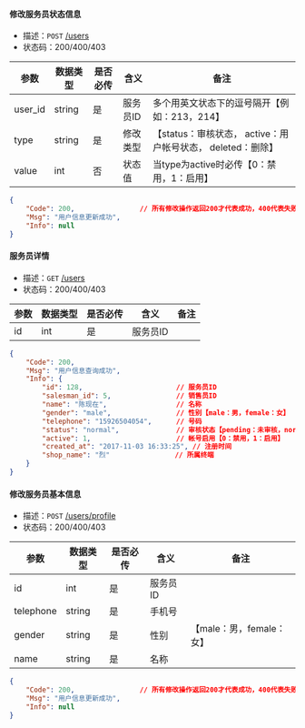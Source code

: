 #### 修改服务员状态信息

- 描述：`POST`   [/users](http://app-dev.mikwine.com/net/users/user_id=213&type=status)
- 状态码：200/400/403

| 参数   | 数据类型   | 是否必传 | 含义   | 备注                        |
| ---- | ------ | ---- | ---- | ------------------------- |
| user_id | string | 是    | 服务员ID   | 多个用英文状态下的逗号隔开【例如：213，214】 |
| type | string | 是    | 修改类型   | 【status：审核状态， active：用户帐号状态， deleted：删除】 |
| value | int | 否    | 状态值   | 当type为active时必传【0：禁用，1：启用】 |

```json
{
    "Code": 200,                // 所有修改操作返回200才代表成功，400代表失败
    "Msg": "用户信息更新成功",
    "Info": null
}
```

#### 服务员详情

- 描述：`GET`   [/users](http://app-dev.mikwine.com/net/users?id=213)
- 状态码：200/400/403

| 参数   | 数据类型   | 是否必传 | 含义   | 备注                        |
| ---- | ------ | ---- | ---- | ------------------------- |
| id | int | 是    | 服务员ID   |  |

```json
{
    "Code": 200,
    "Msg": "用户信息查询成功",
    "Info": {
        "id": 128,                       // 服务员ID
        "salesman_id": 5,                // 销售员ID
        "name": "陈现在",                 // 名称
        "gender": "male",                // 性别【male：男，female：女】
        "telephone": "15926504054",      // 号码
        "status": "normal",              // 审核状态【pending：未审核，normal：已审核】
        "active": 1,                     // 帐号启用【0：禁用，1：启用】
        "created_at": "2017-11-03 16:33:25", // 注册时间
        "shop_name": "烈"                // 所属终端
    }
}
```

#### 修改服务员基本信息

- 描述：`POST`   [/users/profile](http://app-dev.mikwine.com/net/users/users/profile?id=214&telephone=18745682254&gender=male&name=wtas)
- 状态码：200/400/403

| 参数   | 数据类型   | 是否必传 | 含义   | 备注                        |
| ---- | ------ | ---- | ---- | ------------------------- |
| id | int | 是    | 服务员ID   |  |
| telephone | string | 是    | 手机号   |  |
| gender | string | 是    | 性别   | 【male：男，female：女】 |
| name | string | 是    | 名称   |  |

```json
{
    "Code": 200,                // 所有修改操作返回200才代表成功，400代表失败
    "Msg": "用户信息更新成功",
    "Info": null
}
```